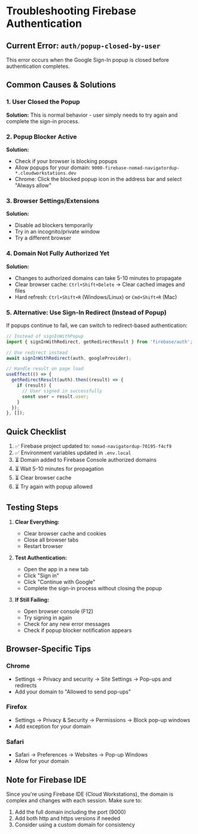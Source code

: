 # Troubleshooting Firebase Authentication

## Current Error: `auth/popup-closed-by-user`

This error occurs when the Google Sign-In popup is closed before authentication completes.

## Common Causes & Solutions

### 1. User Closed the Popup
**Solution:** This is normal behavior - user simply needs to try again and complete the sign-in process.

### 2. Popup Blocker Active
**Solution:** 
- Check if your browser is blocking popups
- Allow popups for your domain: `9000-firebase-nomad-navigatordup-*.cloudworkstations.dev`
- Chrome: Click the blocked popup icon in the address bar and select "Always allow"

### 3. Browser Settings/Extensions
**Solution:**
- Disable ad blockers temporarily
- Try in an incognito/private window
- Try a different browser

### 4. Domain Not Fully Authorized Yet
**Solution:**
- Changes to authorized domains can take 5-10 minutes to propagate
- Clear browser cache: `Ctrl+Shift+Delete` → Clear cached images and files
- Hard refresh: `Ctrl+Shift+R` (Windows/Linux) or `Cmd+Shift+R` (Mac)

### 5. Alternative: Use Sign-In Redirect (Instead of Popup)

If popups continue to fail, we can switch to redirect-based authentication:

```javascript
// Instead of signInWithPopup
import { signInWithRedirect, getRedirectResult } from 'firebase/auth';

// Use redirect instead
await signInWithRedirect(auth, googleProvider);

// Handle result on page load
useEffect(() => {
  getRedirectResult(auth).then((result) => {
    if (result) {
      // User signed in successfully
      const user = result.user;
    }
  });
}, []);
```

## Quick Checklist

1. ✅ Firebase project updated to: `nomad-navigatordup-70195-f4cf9`
2. ✅ Environment variables updated in `.env.local`
3. ⏳ Domain added to Firebase Console authorized domains
4. ⏳ Wait 5-10 minutes for propagation
5. ⏳ Clear browser cache
6. ⏳ Try again with popup allowed

## Testing Steps

1. **Clear Everything:**
   - Clear browser cache and cookies
   - Close all browser tabs
   - Restart browser

2. **Test Authentication:**
   - Open the app in a new tab
   - Click "Sign in"
   - Click "Continue with Google"
   - Complete the sign-in process without closing the popup

3. **If Still Failing:**
   - Open browser console (F12)
   - Try signing in again
   - Check for any new error messages
   - Check if popup blocker notification appears

## Browser-Specific Tips

### Chrome
- Settings → Privacy and security → Site Settings → Pop-ups and redirects
- Add your domain to "Allowed to send pop-ups"

### Firefox
- Settings → Privacy & Security → Permissions → Block pop-up windows
- Add exception for your domain

### Safari
- Safari → Preferences → Websites → Pop-up Windows
- Allow for your domain

## Note for Firebase IDE

Since you're using Firebase IDE (Cloud Workstations), the domain is complex and changes with each session. Make sure to:
1. Add the full domain including the port (9000)
2. Add both http and https versions if needed
3. Consider using a custom domain for consistency